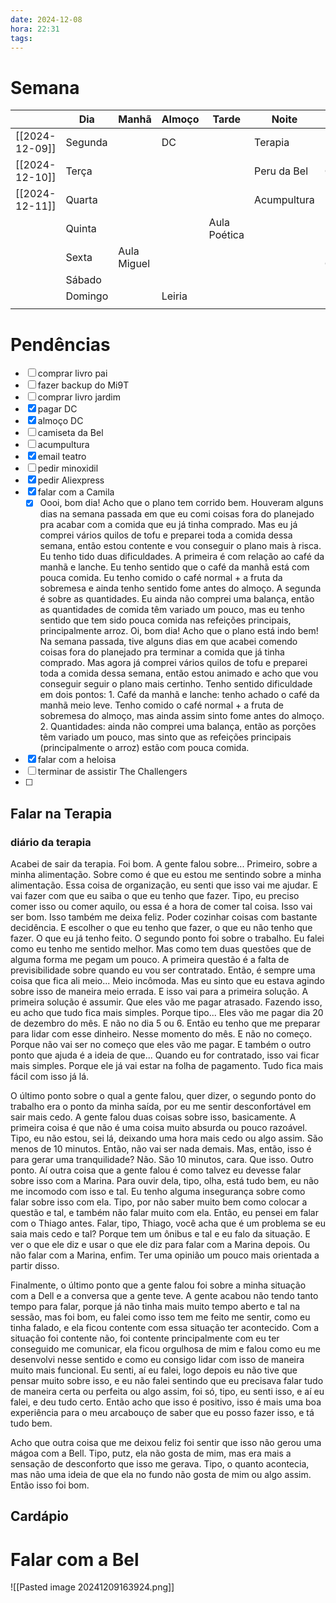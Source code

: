 ```yaml
---
date: 2024-12-08
hora: 22:31
tags:
---
```





# Semana
|                | **Dia** | Manhã       | Almoço | Tarde        | Noite       |             |
| -------------- | ------- | ----------- | ------ | ------------ | ----------- | ----------- |
| [[2024-12-09]] | Segunda |             | DC     |              | Terapia     | Peito       |
| [[2024-12-10]] | Terça   |             |        |              | Peru da Bel | Costas      |
| [[2024-12-11]] | Quarta  |             |        |              | Acumpultura |             |
|                | Quinta  |             |        | Aula Poética |             | Pernas      |
|                | Sexta   | Aula Miguel |        |              |             | Peito Ombro |
|                | Sábado  |             |        |              |             |             |
|                | Domingo |             | Leiria |              |             |             |
|                |         |             |        |              |             |             |

# Pendências
- [ ] comprar livro pai
- [ ] fazer backup do Mi9T
- [ ] comprar livro jardim
- [x] pagar DC 
- [x] almoço DC 
- [ ] camiseta da Bel
- [ ] acumpultura
- [x] email teatro
- [ ] pedir minoxidil
- [x] pedir Aliexpress 
- [x] falar com a Camila
	- [x] Oooi, bom dia!
	      Acho que o plano tem corrido bem.
	      Houveram alguns dias na semana passada em que eu comi coisas fora do planejado pra acabar com a comida que eu já tinha comprado. Mas eu já comprei vários quilos de tofu e preparei toda a comida dessa semana, então estou contente e vou conseguir o plano mais à risca.
	      Eu tenho tido duas dificuldades. A primeira é com relação ao café da manhã e lanche. Eu tenho sentido que o café da manhã está com pouca comida. Eu tenho comido o café normal + a fruta da sobremesa e ainda tenho sentido fome antes do almoço. 
	      A segunda é sobre as quantidades. Eu ainda não comprei uma balança, então as quantidades de comida têm variado um pouco, mas eu tenho sentido que tem sido pouca comida nas refeições principais, principalmente arroz. Oi, bom dia! Acho que o plano está indo bem! Na semana passada, tive alguns dias em que acabei comendo coisas fora do planejado pra terminar a comida que já tinha comprado. Mas agora já comprei vários quilos de tofu e preparei toda a comida dessa semana, então estou animado e acho que vou conseguir seguir o plano mais certinho. Tenho sentido dificuldade em dois pontos: 1. Café da manhã e lanche: tenho achado o café da manhã meio leve. Tenho comido o café normal + a fruta de sobremesa do almoço, mas ainda assim sinto fome antes do almoço. 2. Quantidades: ainda não comprei uma balança, então as porções têm variado um pouco, mas sinto que as refeições principais (principalmente o arroz) estão com pouca comida.
- [x] falar com a heloisa
- [ ] terminar de assistir The Challengers
- [ ] 



## Falar na Terapia
### diário da terapia
Acabei de sair da terapia. Foi bom. A gente falou sobre... Primeiro, sobre a minha alimentação. Sobre como é que eu estou me sentindo sobre a minha alimentação. Essa coisa de organização, eu senti que isso vai me ajudar. E vai fazer com que eu saiba o que eu tenho que fazer. Tipo, eu preciso comer isso ou comer aquilo, ou essa é a hora de comer tal coisa. Isso vai ser bom. Isso também me deixa feliz. Poder cozinhar coisas com bastante decidência. E escolher o que eu tenho que fazer, o que eu não tenho que fazer. O que eu já tenho feito. O segundo ponto foi sobre o trabalho. Eu falei como eu tenho me sentido melhor. Mas como tem duas questões que de alguma forma me pegam um pouco. A primeira questão é a falta de previsibilidade sobre quando eu vou ser contratado. Então, é sempre uma coisa que fica ali meio... Meio incômoda. Mas eu sinto que eu estava agindo sobre isso de maneira meio errada. E isso vai para a primeira solução. A primeira solução é assumir. Que eles vão me pagar atrasado. Fazendo isso, eu acho que tudo fica mais simples. Porque tipo... Eles vão me pagar dia 20 de dezembro do mês. E não no dia 5 ou 6. Então eu tenho que me preparar para lidar com esse dinheiro. Nesse momento do mês. E não no começo. Porque não vai ser no começo que eles vão me pagar. E também o outro ponto que ajuda é a ideia de que... Quando eu for contratado, isso vai ficar mais simples. Porque ele já vai estar na folha de pagamento. Tudo fica mais fácil com isso já lá.

O último ponto sobre o qual a gente falou, quer dizer, o segundo ponto do trabalho era o ponto da minha saída, por eu me sentir desconfortável em sair mais cedo. A gente falou duas coisas sobre isso, basicamente. A primeira coisa é que não é uma coisa muito absurda ou pouco razoável. Tipo, eu não estou, sei lá, deixando uma hora mais cedo ou algo assim. São menos de 10 minutos. Então, não vai ser nada demais. Mas, então, isso é para gerar uma tranquilidade? Não. São 10 minutos, cara. Que isso. Outro ponto. Aí outra coisa que a gente falou é como talvez eu devesse falar sobre isso com a Marina. Para ouvir dela, tipo, olha, está tudo bem, eu não me incomodo com isso e tal. Eu tenho alguma insegurança sobre como falar sobre isso com ela. Tipo, por não saber muito bem como colocar a questão e tal, e também não falar muito com ela. Então, eu pensei em falar com o Thiago antes. Falar, tipo, Thiago, você acha que é um problema se eu saia mais cedo e tal? Porque tem um ônibus e tal e eu falo da situação. E ver o que ele diz e usar o que ele diz para falar com a Marina depois. Ou não falar com a Marina, enfim. Ter uma opinião um pouco mais orientada a partir disso.

Finalmente, o último ponto que a gente falou foi sobre a minha situação com a Dell e a conversa que a gente teve. A gente acabou não tendo tanto tempo para falar, porque já não tinha mais muito tempo aberto e tal na sessão, mas foi bom, eu falei como isso tem me feito me sentir, como eu tinha falado, e ela ficou contente com essa situação ter acontecido. Com a situação foi contente não, foi contente principalmente com eu ter conseguido me comunicar, ela ficou orgulhosa de mim e falou como eu me desenvolvi nesse sentido e como eu consigo lidar com isso de maneira muito mais funcional. Eu senti, aí eu falei, logo depois eu não tive que pensar muito sobre isso, e eu não falei sentindo que eu precisava falar tudo de maneira certa ou perfeita ou algo assim, foi só, tipo, eu senti isso, e aí eu falei, e deu tudo certo. Então acho que isso é positivo, isso é mais uma boa experiência para o meu arcabouço de saber que eu posso fazer isso, e tá tudo bem.

Acho que outra coisa que me deixou feliz foi sentir que isso não gerou uma mágoa com a Bell. Tipo, putz, ela não gosta de mim, mas era mais a sensação de desconforto que isso me gerava. Tipo, o quanto acontecia, mas não uma ideia de que ela no fundo não gosta de mim ou algo assim. Então isso foi bom.

## Cardápio

# Falar com a Bel
![[Pasted image 20241209163924.png]]